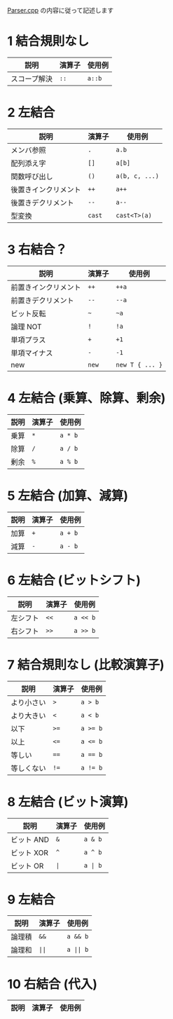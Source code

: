 [Parser.cpp](../../../src/Parser.cpp) の内容に従って記述します

# 1 結合規則なし
|説明 | 演算子| 使用例|
|---|---|---|
| スコープ解決 | `::`|  `a::b`

# 2 左結合
|説明 | 演算子| 使用例|
|---|---|---|
| メンバ参照 | `.` | `a.b`
| 配列添え字 | `[]` |`a[b]`
| 関数呼び出し | `()` |`a(b, c, ...)`
| 後置きインクリメント | `++` |`a++`
| 後置きデクリメント | `--` |`a--`
| 型変換 | `cast` |`cast<T>(a)`

# 3 右結合？
|説明 | 演算子| 使用例|
|---|---|--|
|前置きインクリメント | `++` | `++a`
|前置きデクリメント | `--` |`--a`
|ビット反転 | `~` |`~a`
|論理 NOT|`!`|`!a`
|単項プラス|`+`|`+1`
|単項マイナス|`-`|`-1`
|new|`new`|`new T { ... }`

# 4 左結合 (乗算、除算、剰余)
|説明 | 演算子| 使用例|
|---|---|--|
|乗算|`*`|`a * b`
|除算|`/`|`a / b`
|剰余|`%`|`a % b`

# 5 左結合 (加算、減算)
|説明 | 演算子| 使用例|
|---|---|--|
|加算|`+`|`a + b`
|減算|`-`|`a - b`

# 6 左結合 (ビットシフト)
|説明 | 演算子| 使用例|
|---|---|--|
|左シフト|`<<`|`a << b`
|右シフト|`>>`|`a >> b`

# 7 結合規則なし (比較演算子)
|説明 | 演算子| 使用例|
|---|---|--|
|より小さい|`>`|`a > b`
|より大きい|`<`|`a < b`
|以下|`>=`|`a >= b`
|以上|`<=`|`a <= b`
|等しい|`==`|`a == b`
|等しくない|`!=`|`a != b`

# 8 左結合 (ビット演算)
|説明|演算子|使用例|
|-|-|-|
|ビット AND|`&`|`a & b`
|ビット XOR|`^`|`a ^ b`
|ビット OR|`\|`|`a \| b`

# 9 左結合
|説明|演算子|使用例|
|-|-|-|
|論理積|`&&`|`a && b`
|論理和|`\|\|`|`a \|\| b`

# 10 右結合 (代入)
|説明|演算子|使用例|
|-|-|-|
